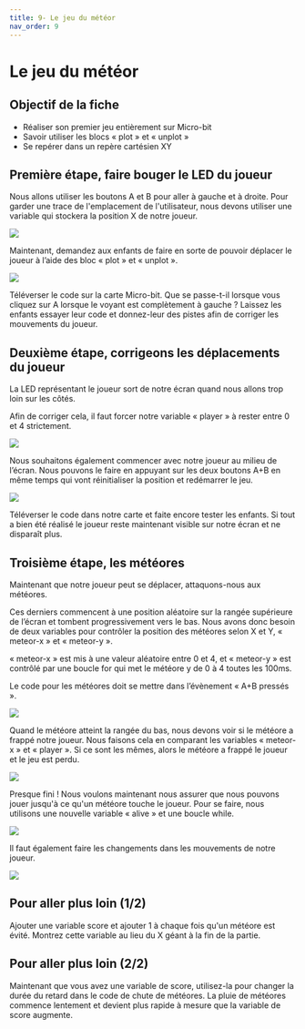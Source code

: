 ```yaml
---
title: 9- Le jeu du météor
nav_order: 9
---
```


# Le jeu du météor

## Objectif de la fiche

* Réaliser son premier jeu entièrement sur Micro-bit
* Savoir utiliser les blocs « plot » et « unplot »
* Se repérer dans un repère cartésien XY

## Première étape, faire bouger le LED du joueur

Nous allons utiliser les boutons A et B pour aller à gauche et à droite. Pour garder une trace de l'emplacement de l'utilisateur, nous devons utiliser une variable qui stockera la position X de notre joueur.

<img src="https://github.com/serresebastien/Micro-Bit/blob/master/img/le-jeu-du-meteor/01.png?raw=true">

Maintenant, demandez aux enfants de faire en sorte de pouvoir déplacer le joueur à l’aide des bloc « plot » et « unplot ».

<img src="https://github.com/serresebastien/Micro-Bit/blob/master/img/le-jeu-du-meteor/02.png?raw=true">

Téléverser le code sur la carte Micro-bit. Que se passe-t-il lorsque vous cliquez sur A lorsque le voyant est complètement à gauche ? Laissez les enfants essayer leur code et donnez-leur des pistes afin de corriger les mouvements du joueur.

## Deuxième étape, corrigeons les déplacements du joueur

La LED représentant le joueur sort de notre écran quand nous allons trop loin sur les côtés.

Afin de corriger cela, il faut forcer notre variable « player » à rester entre 0 et 4 strictement.

<img src="https://github.com/serresebastien/Micro-Bit/blob/master/img/le-jeu-du-meteor/03.png?raw=true">

Nous souhaitons également commencer avec notre joueur au milieu de l’écran. Nous pouvons le faire en appuyant sur les deux boutons A+B en même temps qui vont réinitialiser la position et redémarrer le jeu.

<img src="https://github.com/serresebastien/Micro-Bit/blob/master/img/le-jeu-du-meteor/04.png?raw=true">

Téléverser le code dans notre carte et faite encore tester les enfants. Si tout a bien été réalisé le joueur reste maintenant visible sur notre écran et ne disparaît plus.

## Troisième étape, les météores

Maintenant que notre joueur peut se déplacer, attaquons-nous aux météores.

Ces derniers commencent à une position aléatoire sur la rangée supérieure de l’écran et tombent progressivement vers le bas. Nous avons donc besoin de deux variables pour contrôler la position des météores selon X et Y, « meteor-x » et « meteor-y ».

« meteor-x » est mis à une valeur aléatoire entre 0 et 4, et « meteor-y » est contrôlé par une boucle for qui met le météore y de 0 à 4 toutes les 100ms.

Le code pour les météores doit se mettre dans l’évènement « A+B pressés ».

<img src="https://github.com/serresebastien/Micro-Bit/blob/master/img/le-jeu-du-meteor/05.png?raw=true">

Quand le météore atteint la rangée du bas, nous devons voir si le météore a frappé notre joueur. Nous faisons cela en comparant les variables « meteor-x » et « player ». Si ce sont les mêmes, alors le météore a frappé le joueur et le jeu est perdu.

<img src="https://github.com/serresebastien/Micro-Bit/blob/master/img/le-jeu-du-meteor/06.png?raw=true">

Presque fini ! Nous voulons maintenant nous assurer que nous pouvons jouer jusqu'à ce qu'un météore touche le joueur. Pour se faire, nous utilisons une nouvelle variable « alive » et une boucle while.

<img src="https://github.com/serresebastien/Micro-Bit/blob/master/img/le-jeu-du-meteor/07.png?raw=true">

Il faut également faire les changements dans les mouvements de notre joueur.

<img src="https://github.com/serresebastien/Micro-Bit/blob/master/img/le-jeu-du-meteor/08.png?raw=true">

## Pour aller plus loin (1/2)

Ajouter une variable score et ajouter 1 à chaque fois qu'un météore est évité.
Montrez cette variable au lieu du X géant à la fin de la partie.

## Pour aller plus loin (2/2)

Maintenant que vous avez une variable de score, utilisez-la pour changer la durée du retard dans le code de chute de météores.
La pluie de météores commence lentement et devient plus rapide à mesure que la variable de score augmente.